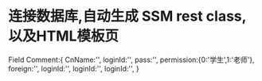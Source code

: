# 连接数据库,自动生成 SSM rest class,以及HTML模板页
Field Comment:{
	CnName:'',
	loginId:'',
	pass:'',
	permission:{0:'学生',1:'老师'},
	foreign:'',
	loginId:'',
	loginId:'',
	loginId:'',
}	
